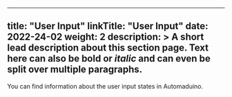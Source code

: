 
---
title: "User Input"
linkTitle: "User Input"
date: 2022-24-02
weight: 2
description: >
  A short lead description about this section page. Text here can also be **bold** or _italic_ and can even be split over multiple paragraphs.
---

You can find information about the user input states in Automaduino.